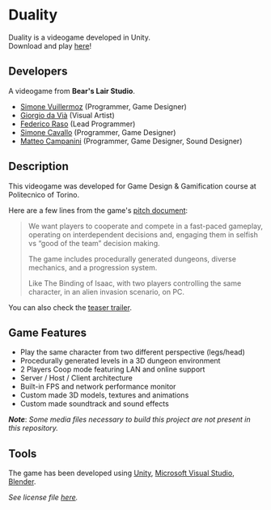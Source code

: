# Duality

Duality is a videogame developed in Unity.<br/>
Download and play [here](https://ciaosonocampa.itch.io/duality)!

## Developers

A videogame from **Bear's Lair Studio**.

- [Simone Vuillermoz](https://github.com/valparahiso) (Programmer, Game Designer)
- [Giorgio da Vià](https://github.com/Giodavi96) (Visual Artist)
- [Federico Raso](https://github.com/Fede996) (Lead Programmer)
- [Simone Cavallo](https://github.com/LeSimo) (Programmer, Game Designer)
- [Matteo Campanini](https://github.com/MattCamp44) (Programmer, Game Designer, Sound Designer)

## Description

This videogame was developed for Game Design & Gamification course at Politecnico of Torino.

Here are a few lines from the game's [pitch document](https://github.com/MattCamp44/GamePitchDocumentDuality):

> We want players to cooperate and compete in a fast-paced gameplay, operating on interdependent decisions and, engaging them in selfish vs “good of the team” decision making.
>
> The game includes procedurally generated dungeons, diverse mechanics, and a progression system.
>
> Like The Binding of Isaac, with two players controlling the same character, in an alien invasion scenario, on PC.

You can also check the [teaser trailer](https://youtu.be/xMN1NHNClaM).

## Game Features

- Play the same character from two different perspective (legs/head)
- Procedurally generated levels in a 3D dungeon environment
- 2 Players Coop mode featuring LAN and online support
- Server / Host / Client architecture
- Built-in FPS and network performance monitor
- Custom made 3D models, textures and animations
- Custom made soundtrack and sound effects

***Note***: *Some media files necessary to build this project are not present in this repository.*

## Tools

The game has been developed using [Unity](https://unity.com/), [Microsoft Visual Studio](https://visualstudio.microsoft.com/), [Blender](https://www.blender.org/).

*See license file [here](https://github.com/Fede996/FATC/blob/main/LICENSE.md).*
